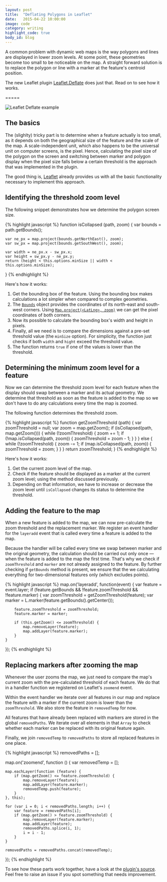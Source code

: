 ```yaml
---
layout: post
title:  "Deflating Polygons in Leaflet"
date:   2015-04-22 10:00:00
image: code
category: writing
highlight_code: true
body_id: blog
---
```


A common problem with dynamic web maps is the way polygons and lines are displayed in lower zoom levels. At some point, these geometries become too small to be noticeable on the map. A straight forward solution is to replace the polygon or line with a marker at the feature's centroid position.

The new Leaflet plugin [Leaflet.Deflate](https://github.com/oliverroick/Leaflet.Deflate) does just that. Read on to see how it works.

=====

![Leaflet Deflate example](/img/Leaflet.Deflate.gif)

## The basics

The (slighlty) tricky part is to determine when a feature actually is too small, as it depends on both the geographical size of the feature and the scale of the map. A scale-independent unit, which also happens to be the universal unit on computer screens, is the pixel. Hence, calculating the pixel size of the polygon on the screen and switching between marker and polygon display when the pixel size falls below a certain threshold is the approach that was implemented in the plugin.

The good thing is, [Leaflet](https://leafletjs.com/) already provides us with all the basic functionality necessary to implement this approach.

## Identifying the threshold zoom level

The following snippet demonstrates how we determine the polygon screen size.

{% highlight javascript %}
function isCollapsed (path, zoom) {
    var bounds = path.getBounds();

    var ne_px = map.project(bounds.getNorthEast(), zoom);
    var sw_px = map.project(bounds.getSouthWest(), zoom);

    var width = ne_px.x - sw_px.x;
    var height = sw_px.y - ne_px.y;
    return (height < this.options.minSize || width < this.options.minSize);
}
{% endhighlight %}

Here's how it works:

1. Get the bounding box of the feature. Using the bounding box makes calculations a lot simpler when compared to complex geometries.
2. The [`Bounds`](https://leafletjs.com/reference.html#bounds) object provides the coordinates of its north-east and south-west corners. Using [`Map.project(<LatLng>, zoom)`](https://leafletjs.com/reference.html#map-project) we can get the pixel coordinates of both corners.
3. Now its possible to calculate the bounding box's width and height in pixels.
4. Finally, all we need is to compare the dimensions against a pre-set threshold value (the `minSize` option). For simplicity, the function just checks if both `width` and `hight` exceed the threshold value.
5. The function returns `true` if one of the values is lower than the threshold.

## Determining the minimum zoom level for a feature

Now we can determine the threshold zoom level for each feature when the display should swap between a marker and its actual geometry. We determine that threshold as soon as the feature is added to the map so we don't have to do any calculations every time the map is zoomed.

The following function determines the threshold zoom.

{% highlight javascript %}
function getZoomThreshold (path) {
    var zoomThreshold = null;
    var zoom = map.getZoom();
    if (isCollapsed(path, map.getZoom())) {
        while (!zoomThreshold) {
            zoom += 1;
            if (!map.isCollapsed(path, zoom)) {
                zoomThreshold = zoom - 1;
            }
        }
    } else {
        while (!zoomThreshold) {
            zoom -= 1;
            if (map.isCollapsed(path, zoom)) {
                zoomThreshold = zoom;
            }
        }
    }
    return zoomThreshold;
}
{% endhighlight %}

Here's how it works:

1. Get the current zoom level of the map.
2. Check if the feature should be displayed as a marker at the current zoom level; using the method discussed previously.
3. Depending on that information, we have to increase or decrease the zoom level until `isCollapsed` changes its status to determine the threshold.

## Adding the feature to the map

When a new feature is added to the map, we can now pre-calculate the zoom threshold and the replacement marker. We register an event handler for the `layeradd` event that is called every time a feature is added to the map.

Because the handler will be called every time we swap between marker and the original geometry, the calculation should be carried out only once — when the feature is added to the map the first time. That's why we check if `zoomThreshold` and `marker` are not already assigned to the feature. By further checking if `getBounds` method is present, we ensure that the we calculating everything for two-dimensional features only (which excludes points).

{% highlight javascript %}
map.on('layeradd', function(event) {
    var feature = event.layer;
    if (feature.getBounds && !feature.zoomThreshold && !feature.marker) {
        var zoomThreshold = getZoomThreshold(feature);
        var marker = L.marker(feature.getBounds().getCenter());

        feature.zoomThreshold = zoomThreshold;
        feature.marker = marker;

        if (this.getZoom() <= zoomThreshold) {
            map.removeLayer(feature);
            map.addLayer(feature.marker);
        }
    }
});
{% endhighlight %}

## Replacing markers after zooming the map

Whenever the user zooms the map, we just need to compare the map's current zoom with the pre-calculated threshold of each feature. We do that in a handler function we registered on Leaflet's `zoomend` event.

Within the event handler we iterate over all features in our map and replace the feature with a marker if the current zoom is lower than the `zoomThreshold`. We also store the feature in `removedTemp` for now.

All features that have already been replaced with markers are stored in the global `removedPaths`. We iterate over all elements in that `Array` to check whether each marker can be replaced with its original feature again.

Finally, we join `removedTemp` to `removedPaths` to store all replaced features in one place.

{% highlight javascript %}
removedPaths = [];

map.on('zoomend', function () {
    var removedTemp = [];

    map.eachLayer(function (feature) {
        if (map.getZoom() <= feature.zoomThreshold) {
            map.removeLayer(feature);
            map.addLayer(feature.marker);
            removedTemp.push(feature);
        }
    }, this);

    for (var i = 0; i < removedPaths.length; i++) {
        var feature = removedPaths[i];
        if (map.getZoom() > feature.zoomThreshold) {
            map.removeLayer(feature.marker);
            map.addLayer(feature);
            removedPaths.splice(i, 1);
            i = i - 1;
        }
    }

    removedPaths = removedPaths.concat(removedTemp);
});
{% endhighlight %}

To see how these parts work together, have a look at the [plugin's source](https://github.com/oliverroick/Leaflet.Deflate/blob/master/src/L.Map.Deflate.js). Feel free to raise an issue if you spot something that needs improvement.
